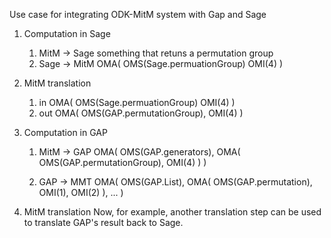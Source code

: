Use case for integrating ODK-MitM system with Gap and Sage

1. Computation in Sage
   
   1. MitM -> Sage
      something that retuns a permutation group
   1. Sage -> MitM
      OMA(
       OMS(Sage.permuationGroup)
       OMI(4)
      )

1. MitM translation
   
   1. in
      OMA(
        OMS(Sage.permuationGroup)
        OMI(4)
      )
   1. out
      OMA(
        OMS(GAP.permutationGroup),
        OMI(4)
      )

1. Computation in GAP
   
   1. MitM -> GAP
      OMA(
       OMS(GAP.generators),
       OMA(
         OMS(GAP.permutationGroup),
         OMI(4)
       )
      )

   1. GAP -> MMT
      OMA(
        OMS(GAP.List),
        OMA(
          OMS(GAP.permutation),
          OMI(1),
          OMI(2)
        ),
        ...
      )

1. MitM translation
   Now, for example, another translation step can be used to translate GAP's result back to Sage.
